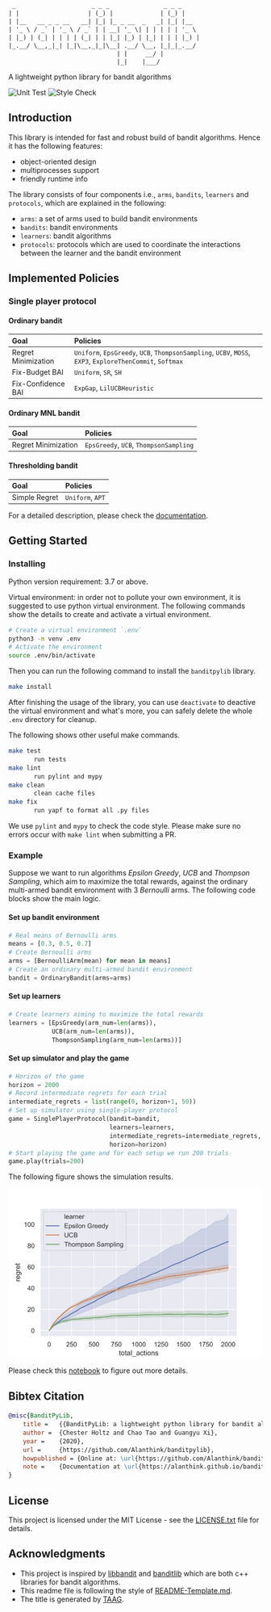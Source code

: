 ```
 _                     _ _ _               _ _ _     
| |                   | (_) |             | (_) |    
| |__   __ _ _ __   __| |_| |_ _ __  _   _| |_| |__  
| '_ \ / _` | '_ \ / _` | | __| '_ \| | | | | | '_ \ 
| |_) | (_| | | | | (_| | | |_| |_) | |_| | | | |_) |
|_.__/ \__,_|_| |_|\__,_|_|\__| .__/ \__, |_|_|_.__/ 
                              | |     __/ |          
                              |_|    |___/                
```

A lightweight python library for bandit algorithms

![Unit Test](https://github.com/Alanthink/banditpylib/workflows/Unit%20Test/badge.svg?branch=master) ![Style Check](https://github.com/Alanthink/banditpylib/workflows/Style%20Check/badge.svg?branch=master)

## Introduction

This library is intended for fast and robust build of bandit algorithms. Hence it has the following features:

* object-oriented design
* multiprocesses support
* friendly runtime info

The library consists of four components i.e., `arms`, `bandits`, `learners` and `protocols`, which are explained in the following:

* `arms`: a set of arms used to build bandit environments
* `bandits`: bandit environments
* `learners`: bandit algorithms
* `protocols`: protocols which are used to coordinate the interactions between the learner and the bandit environment

## Implemented Policies

### Single player protocol

#### Ordinary bandit

| Goal | Policies |
|     :---      |      :--- |
| Regret Minimization  | `Uniform`, `EpsGreedy`, `UCB`, `ThompsonSampling`, `UCBV`, `MOSS`, `EXP3`, `ExploreThenCommit`, `Softmax` |
| Fix-Budget BAI   | `Uniform`, `SR`, `SH`|
| Fix-Confidence BAI   | `ExpGap`, `LilUCBHeuristic`|

#### Ordinary MNL bandit

| Goal | Policies |
|     :---      |      :--- |
| Regret Minimization  | `EpsGreedy`, `UCB`, `ThompsonSampling` |

#### Thresholding bandit

| Goal | Policies |
|     :---      |      :--- |
| Simple Regret | `Uniform`, `APT` |

For a detailed description, please check the [documentation](https://alanthink.github.io/banditpylib-doc/).

## Getting Started

### Installing

Python version requirement: 3.7 or above.

Virtual environment: in order not to pollute your own environment, it is suggested to use python virtual environment. The following commands show the details to create and activate a virtual environment.

```Bash
# Create a virtual environment `.env`
python3 -m venv .env
# Activate the environment
source .env/bin/activate
```

Then you can run the following command to install the `banditpylib` library.

```Bash
make install
```

After finishing the usage of the library, you can use `deactivate` to deactive the virtual environment and what's more, you can safely delete the whole `.env` directory for cleanup.

The following shows other useful make commands.

```Bash
make test
       run tests
make lint
       run pylint and mypy
make clean
       clean cache files
make fix
       run yapf to format all .py files
```

We use `pylint` and `mypy` to check the code style. Please make sure no errors occur with `make lint` when submitting a PR.

### Example

Suppose we want to run algorithms *Epsilon Greedy*, *UCB* and *Thompson Sampling*, which aim to maximize the total rewards, against the ordinary multi-armed bandit environment with 3 *Bernoulli* arms. The following code blocks show the main logic. 

#### Set up bandit environment

```Python
# Real means of Bernoulli arms
means = [0.3, 0.5, 0.7]
# Create Bernoulli arms
arms = [BernoulliArm(mean) for mean in means]
# Create an ordinary multi-armed bandit environment
bandit = OrdinaryBandit(arms=arms)
```

#### Set up learners

```Python
# Create learners aiming to maximize the total rewards
learners = [EpsGreedy(arm_num=len(arms)),
            UCB(arm_num=len(arms)),
            ThompsonSampling(arm_num=len(arms))]
```

#### Set up simulator and play the game

```Python
# Horizon of the game
horizon = 2000
# Record intermediate regrets for each trial
intermediate_regrets = list(range(0, horizon+1, 50))
# Set up simulator using single-player protocol
game = SinglePlayerProtocol(bandit=bandit,
                            learners=learners,
                            intermediate_regrets=intermediate_regrets,
                            horizon=horizon)
# Start playing the game and for each setup we run 200 trials
game.play(trials=200)
```

The following figure shows the simulation results.

![output example](example.jpg)

Please check this [notebook](examples/ordinary_bandit.ipynb) to figure out more details.

## Bibtex Citation

```BibTeX
@misc{BanditPyLib,
    title =   {{BanditPyLib: a lightweight python library for bandit algorithms}},
    author =  {Chester Holtz and Chao Tao and Guangyu Xi},
    year =    {2020},
    url =     {https://github.com/Alanthink/banditpylib},
    howpublished = {Online at: \url{https://github.com/Alanthink/banditpylib}},
    note =    {Documentation at \url{https://alanthink.github.io/banditpylib-doc}}
}
```


## License

This project is licensed under the MIT License - see the [LICENSE.txt](LICENSE.txt) file for details.

## Acknowledgments

* This project is inspired by [libbandit](https://github.com/tor/libbandit) and [banditlib](https://github.com/jkomiyama/banditlib) which are both c++ libraries for bandit algorithms.
* This readme file is following the style of [README-Template.md](https://gist.github.com/PurpleBooth/109311bb0361f32d87a2).
* The title is generated by [TAAG](http://patorjk.com/software/taag/#p=display&f=Graffiti&t=Type%20Something%20).
